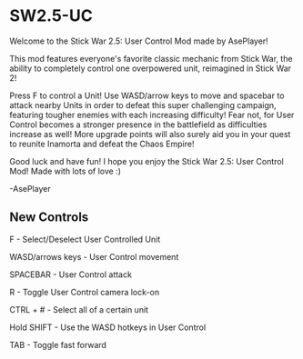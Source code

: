 # SW2.5-UC
Welcome to the Stick War 2.5: User Control Mod made by AsePlayer!

This mod features everyone's favorite classic mechanic from Stick War, the ability to completely control one overpowered unit, reimagined in Stick War 2! 

Press F to control a Unit! Use WASD/arrow keys to move and spacebar to attack nearby Units in order to defeat this super challenging campaign, featuring tougher enemies with each increasing difficulty! Fear not, for User Control becomes a stronger presence in the battlefield as difficulties increase as well! More upgrade points will also surely aid you in your quest to reunite Inamorta and defeat the Chaos Empire!

Good luck and have fun! I hope you enjoy the Stick War 2.5: User Control Mod!
Made with lots of love :)

-AsePlayer


## New Controls

F - Select/Deselect User Controlled Unit

WASD/arrows keys - User Control movement

SPACEBAR - User Control attack

R - Toggle User Control camera lock-on

CTRL + # - Select all of a certain unit

Hold SHIFT - Use the WASD hotkeys in User Control

TAB - Toggle fast forward
